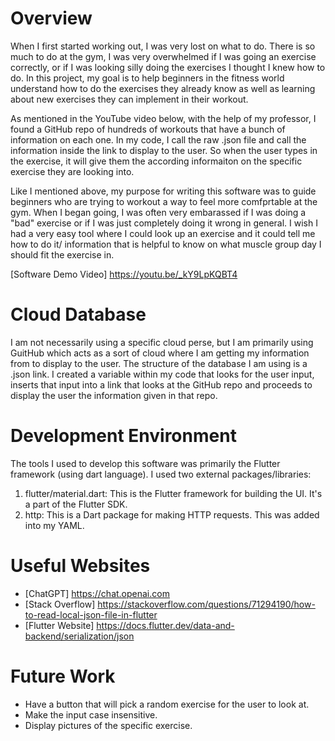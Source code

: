 # Overview

When I first started working out, I was very lost on what to do. There is so much to do at the gym, I was very overwhelmed if I was going an exercise correctly, or if I was looking silly doing the exercises I thought I knew how to do. In this project, my goal is to help beginners in the fitness world understand how to do the exercises they already know as well as learning about new exercises they can implement in their workout.

As mentioned in the YouTube video below, with the help of my professor, I found a GitHub repo of hundreds of workouts that have a bunch of information on each one. In my code, I call the raw .json file and call the information inside the link to display to the user. So when the user types in the exercise, it will give them the according informaiton on the specific exercise they are looking into.

Like I mentioned above, my purpose for writing this software was to guide beginners who are trying to workout a way to feel more comfprtable at the gym. When I began going, I was often very embarassed if I was doing a "bad" exercise or if I was just completely doing it wrong in general. I wish I had a very easy tool where I could look up an exercise and it could tell me how to do it/ information that is helpful to know on what muscle group day I should fit the exercise in.

[Software Demo Video] https://youtu.be/_kY9LpKQBT4

# Cloud Database

I am not necessarily using a specific cloud perse, but I am primarily using GuitHub which acts as a sort of cloud where I am getting my information from to display to the user. The structure of the database I am using is a .json link. I created a variable within my code that looks for the user input, inserts that input into a link that looks at the GitHub repo and proceeds to display the user the information given in that repo.

# Development Environment

The tools I used to develop this software was primarily the Flutter framework (using dart language). I used two external packages/libraries: 
1. flutter/material.dart: This is the Flutter framework for building the UI. It's a part of the Flutter SDK. 
2. http: This is a Dart package for making HTTP requests. This was added into my YAML.

# Useful Websites

- [ChatGPT] https://chat.openai.com
- [Stack Overflow] https://stackoverflow.com/questions/71294190/how-to-read-local-json-file-in-flutter
- [Flutter Website] https://docs.flutter.dev/data-and-backend/serialization/json

# Future Work

- Have a button that will pick a random exercise for the user to look at.
- Make the input case insensitive.
- Display pictures of the specific exercise.